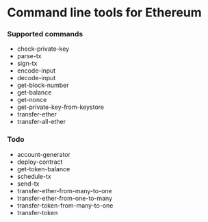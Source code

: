 Command line tools for Ethereum
==========================

### Supported commands
* check-private-key
* parse-tx
* sign-tx
* encode-input
* decode-input
* get-block-number
* get-balance
* get-nonce
* get-private-key-from-keystore
* transfer-ether
* transfer-all-ether

### Todo
* account-generator
* deploy-contract
* get-token-balance
* schedule-tx
* send-tx
* transfer-ether-from-many-to-one
* transfer-ether-from-one-to-many
* transfer-token-from-many-to-one
* transfer-token
